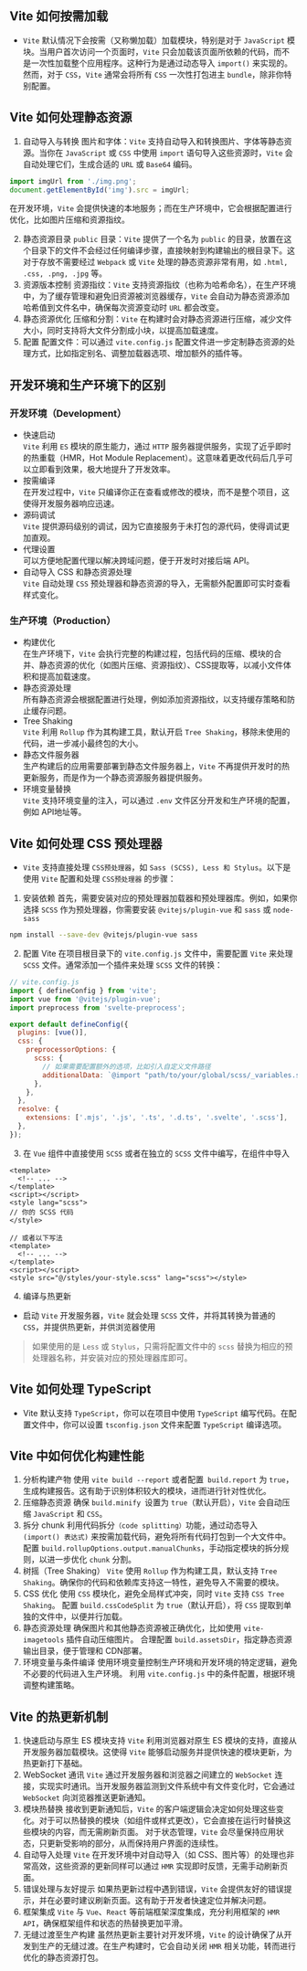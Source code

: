 ## Vite 如何按需加载
* `Vite` 默认情况下会按需（又称懒加载）加载模块，特别是对于 `JavaScript` 模块。当用户首次访问一个页面时，`Vite` 只会加载该页面所依赖的代码，而不是一次性加载整个应用程序。这种行为是通过动态导入 `import()` 来实现的。然而，对于 `CSS`，`Vite` 通常会将所有 `CSS` 一次性打包进主 `bundle`，除非你特别配置。
  
## Vite 如何处理静态资源
1. 自动导入与转换
图片和字体：`Vite` 支持自动导入和转换图片、字体等静态资源。当你在 `JavaScript` 或 `CSS` 中使用 `import` 语句导入这些资源时，`Vite` 会自动处理它们，生成合适的 `URL` 或 `Base64` 编码。
```js
import imgUrl from './img.png';
document.getElementById('img').src = imgUrl;
```
在开发环境，`Vite` 会提供快速的本地服务；而在生产环境中，它会根据配置进行优化，比如图片压缩和资源指纹。

2. 静态资源目录
`public` 目录：`Vite` 提供了一个名为 `public` 的目录，放置在这个目录下的文件不会经过任何编译步骤，直接映射到构建输出的根目录下。这对于存放不需要经过 `Webpack` 或 `Vite` 处理的静态资源非常有用，如 `.html, .css, .png, .jpg` 等。
3. 资源版本控制
资源指纹：`Vite` 支持资源指纹（也称为哈希命名），在生产环境中，为了缓存管理和避免旧资源被浏览器缓存，`Vite` 会自动为静态资源添加哈希值到文件名中，确保每次资源变动时 `URL` 都会改变。
4. 静态资源优化
压缩和分割：`Vite` 在构建时会对静态资源进行压缩，减少文件大小，同时支持将大文件分割成小块，以提高加载速度。
5. 配置
配置文件：可以通过 `vite.config.js` 配置文件进一步定制静态资源的处理方式，比如指定别名、调整加载器选项、增加额外的插件等。

## 开发环境和生产环境下的区别
### 开发环境（Development）
* 快速启动<br/>
    `Vite` 利用 `ES` 模块的原生能力，通过 `HTTP` 服务器提供服务，实现了近乎即时的热重载（HMR，Hot Module Replacement）。这意味着更改代码后几乎可以立即看到效果，极大地提升了开发效率。
* 按需编译<br/>
    在开发过程中，`Vite` 只编译你正在查看或修改的模块，而不是整个项目，这使得开发服务器响应迅速。
* 源码调试<br/>
    `Vite` 提供源码级别的调试，因为它直接服务于未打包的源代码，使得调试更加直观。
* 代理设置<br/>
    可以方便地配置代理以解决跨域问题，便于开发时对接后端 API。
* 自动导入 CSS 和静态资源处理<br/>
    `Vite` 自动处理 `CSS` 预处理器和静态资源的导入，无需额外配置即可实时查看样式变化。

### 生产环境（Production）
* 构建优化<br/>
    在生产环境下，`Vite` 会执行完整的构建过程，包括代码的压缩、模块的合并、静态资源的优化（如图片压缩、资源指纹）、CSS提取等，以减小文件体积和提高加载速度。
* 静态资源处理<br/>
    所有静态资源会根据配置进行处理，例如添加资源指纹，以支持缓存策略和防止缓存问题。
* Tree Shaking<br/>
    `Vite` 利用 `Rollup` 作为其构建工具，默认开启 `Tree Shaking`，移除未使用的代码，进一步减小最终包的大小。
* 静态文件服务器<br/>
    生产构建后的应用需要部署到静态文件服务器上，`Vite` 不再提供开发时的热更新服务，而是作为一个静态资源服务器提供服务。
* 环境变量替换<br/>
    `Vite` 支持环境变量的注入，可以通过 `.env` 文件区分开发和生产环境的配置，例如 API地址等。

## Vite 如何处理 CSS 预处理器
* `Vite` 支持直接处理 `CSS预处理器`，如 `Sass (SCSS), Less 和 Stylus`。以下是使用 `Vite` 配置和处理 `CSS预处理器` 的步骤：
1. 安装依赖
首先，需要安装对应的预处理器加载器和预处理器库。例如，如果你选择 `SCSS` 作为预处理器，你需要安装 `@vitejs/plugin-vue` 和 `sass` 或 `node-sass`
```bash
npm install --save-dev @vitejs/plugin-vue sass
```
2. 配置 Vite
在项目根目录下的 `vite.config.js` 文件中，需要配置 `Vite` 来处理 `SCSS` 文件。通常添加一个插件来处理 `SCSS` 文件的转换：
```js
// vite.config.js
import { defineConfig } from 'vite';
import vue from '@vitejs/plugin-vue';
import preprocess from 'svelte-preprocess';

export default defineConfig({
  plugins: [vue()],
  css: {
    preprocessorOptions: {
      scss: {
        // 如果需要配置额外的选项，比如引入自定义文件路径
        additionalData: `@import "path/to/your/global/scss/_variables.scss";`,
      },
    },
  },
  resolve: {
    extensions: ['.mjs', '.js', '.ts', '.d.ts', '.svelte', '.scss'],
  },
});
```
3. 在 `Vue` 组件中直接使用 `SCSS` 或者在独立的 `SCSS` 文件中编写，在组件中导入
```vue
<template>
  <!-- ... -->
</template>
<script></script>
<style lang="scss">
// 你的 SCSS 代码
</style>

// 或者以下写法
<template>
  <!-- ... -->
</template>
<script></script>
<style src="@/styles/your-style.scss" lang="scss"></style>
```
4. 编译与热更新
* 启动 `Vite` 开发服务器，`Vite` 就会处理 `SCSS` 文件，并将其转换为普通的 `CSS`，并提供热更新，并供浏览器使用
> 如果使用的是 `Less` 或 `Stylus`，只需将配置文件中的 `scss` 替换为相应的预处理器名称，并安装对应的预处理器库即可。

## Vite 如何处理 TypeScript
* Vite 默认支持 `TypeScript`，你可以在项目中使用 `TypeScript` 编写代码。在配置文件中，你可以设置 `tsconfig.json` 文件来配置 `TypeScript` 编译选项。

## Vite 中如何优化构建性能
1. 分析构建产物
使用 `vite build --report` 或者配置` build.report` 为 `true`，生成构建报告。这有助于识别体积较大的模块，进而进行针对性优化。
2. 压缩静态资源
确保 `build.minify `设置为 `true`（默认开启），`Vite` 会自动压缩 `JavaScript` 和 `CSS`。
3. 拆分 chunk
利用代码拆分`（code splitting）`功能，通过动态导入` (import() 表达式)` 来按需加载代码，避免将所有代码打包到一个大文件中。
配置 `build.rollupOptions.output.manualChunks`，手动指定模块的拆分规则，以进一步优化 `chunk` 分割。
4. 树摇（Tree Shaking）
`Vite` 使用 `Rollup` 作为构建工具，默认支持 `Tree Shaking`。确保你的代码和依赖库支持这一特性，避免导入不需要的模块。
5. CSS 优化
使用 `CSS` 模块化，避免全局样式冲突，同时 `Vite` 支持 `CSS Tree Shaking`。
配置 `build.cssCodeSplit` 为 `true`（默认开启），将 `CSS` 提取到单独的文件中，以便并行加载。
6. 静态资源处理
确保图片和其他静态资源被正确优化，比如使用 `vite-imagetools` 插件自动压缩图片。
合理配置 `build.assetsDir`，指定静态资源输出目录，便于管理和 CDN部署。
7. 环境变量与条件编译
使用环境变量控制生产环境和开发环境的特定逻辑，避免不必要的代码进入生产环境。
利用 `vite.config.js` 中的条件配置，根据环境调整构建策略。

## Vite 的热更新机制

1. 快速启动与原生 ES 模块支持
`Vite` 利用浏览器对原生 ES 模块的支持，直接从开发服务器加载模块。这使得 `Vite` 能够启动服务并提供快速的模块更新，为热更新打下基础。
2. WebSocket 通讯
`Vite` 通过开发服务器和浏览器之间建立的 `WebSocket` 连接，实现实时通讯。当开发服务器监测到文件系统中有文件变化时，它会通过 `WebSocket` 向浏览器推送更新通知。
3. 模块热替换
接收到更新通知后，`Vite` 的客户端逻辑会决定如何处理这些变化。对于可以热替换的模块（如组件或样式更改），它会直接在运行时替换这些模块的内容，而无需刷新页面。
对于状态管理，`Vite` 会尽量保持应用状态，只更新受影响的部分，从而保持用户界面的连续性。
4. 自动导入处理
`Vite` 在开发环境中对自动导入（如 CSS、图片等）的处理也非常高效，这些资源的更新同样可以通过 `HMR` 实现即时反馈，无需手动刷新页面。
5. 错误处理与友好提示
如果热更新过程中遇到错误，`Vite` 会提供友好的错误提示，并在必要时建议刷新页面。这有助于开发者快速定位并解决问题。
6. 框架集成
`Vite` 与 `Vue`、`React` 等前端框架深度集成，充分利用框架的 `HMR API`，确保框架组件和状态的热替换更加平滑。
7. 无缝过渡至生产构建
虽然热更新主要针对开发环境，`Vite` 的设计确保了从开发到生产的无缝过渡。在生产构建时，它会自动关闭 `HMR` 相关功能，转而进行优化的静态资源打包。